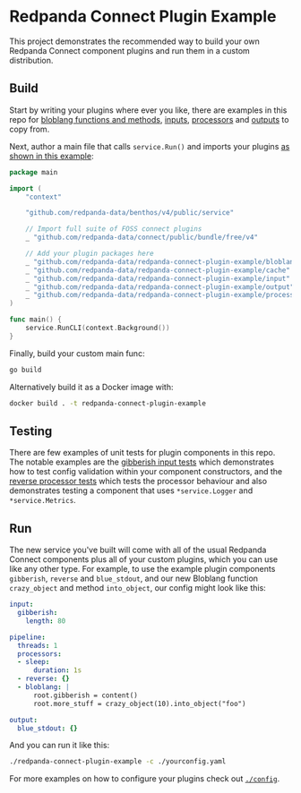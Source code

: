 Redpanda Connect Plugin Example
===============================

This project demonstrates the recommended way to build your own Redpanda Connect component plugins and run them in a custom distribution.

## Build

Start by writing your plugins where ever you like, there are examples in this repo for [bloblang functions and methods][bloblang], [inputs][inputs], [processors][processors] and [outputs][outputs] to copy from.

Next, author a main file that calls `service.Run()` and imports your plugins [as shown in this example][plugin-main]:

```go
package main

import (
	"context"

	"github.com/redpanda-data/benthos/v4/public/service"

	// Import full suite of FOSS connect plugins
	_ "github.com/redpanda-data/connect/public/bundle/free/v4"

	// Add your plugin packages here
	_ "github.com/redpanda-data/redpanda-connect-plugin-example/bloblang"
	_ "github.com/redpanda-data/redpanda-connect-plugin-example/cache"
	_ "github.com/redpanda-data/redpanda-connect-plugin-example/input"
	_ "github.com/redpanda-data/redpanda-connect-plugin-example/output"
	_ "github.com/redpanda-data/redpanda-connect-plugin-example/processor"
)

func main() {
	service.RunCLI(context.Background())
}
```

Finally, build your custom main func:

```sh
go build
```

Alternatively build it as a Docker image with:

```sh
docker build . -t redpanda-connect-plugin-example
```

## Testing

There are few examples of unit tests for plugin components in this repo. The notable examples are the [gibberish input tests][gibberish.input.tests] which demonstrates how to test config validation within your component constructors, and the [reverse processor tests][reverse.processor.tests] which tests the processor behaviour and also demonstrates testing a component that uses `*service.Logger` and `*service.Metrics`.

## Run

The new service you've built will come with all of the usual Redpanda Connect components plus all of your custom plugins, which you can use like any other type. For example, to use the example plugin components `gibberish`, `reverse` and `blue_stdout`, and our new Bloblang function `crazy_object` and method `into_object`, our config might look like this:

```yaml
input:
  gibberish:
    length: 80

pipeline:
  threads: 1
  processors:
  - sleep:
      duration: 1s
  - reverse: {}
  - bloblang: |
      root.gibberish = content()
      root.more_stuff = crazy_object(10).into_object("foo")

output:
  blue_stdout: {}
```

And you can run it like this:

```sh
./redpanda-connect-plugin-example -c ./yourconfig.yaml
```

For more examples on how to configure your plugins check out [`./config`](./config).

[plugin-main]: ./main.go#L15
[inputs]: ./input
[gibberish.input.tests]: ./input/gibberish_test.go
[processors]: ./processor
[reverse.processor.tests]: ./processor/reverse_test.go
[bloblang]: ./bloblang
[outputs]: ./output
